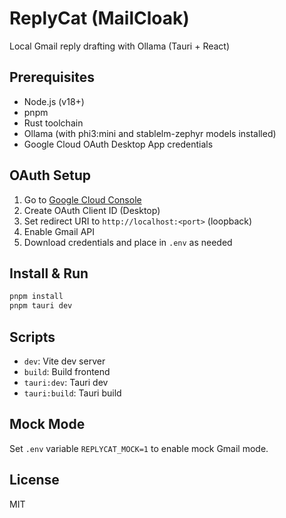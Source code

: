 # ReplyCat (MailCloak)

Local Gmail reply drafting with Ollama (Tauri + React)

## Prerequisites
- Node.js (v18+)
- pnpm
- Rust toolchain
- Ollama (with phi3:mini and stablelm-zephyr models installed)
- Google Cloud OAuth Desktop App credentials

## OAuth Setup
1. Go to [Google Cloud Console](https://console.cloud.google.com/apis/credentials)
2. Create OAuth Client ID (Desktop)
3. Set redirect URI to `http://localhost:<port>` (loopback)
4. Enable Gmail API
5. Download credentials and place in `.env` as needed

## Install & Run
```sh
pnpm install
pnpm tauri dev
```

## Scripts
- `dev`: Vite dev server
- `build`: Build frontend
- `tauri:dev`: Tauri dev
- `tauri:build`: Tauri build

## Mock Mode
Set `.env` variable `REPLYCAT_MOCK=1` to enable mock Gmail mode.

## License
MIT 